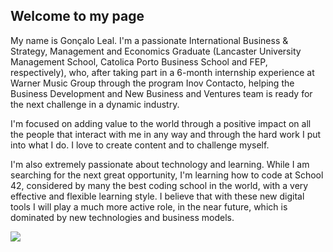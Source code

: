 ## Welcome to my page

My name is Gonçalo Leal.
I'm a passionate International Business & Strategy, Management and Economics Graduate (Lancaster University Management School, Catolica Porto Business School and FEP, respectively), who, after taking part in a 6-month internship experience at Warner Music Group through the program Inov Contacto, helping the Business Development and New Business and Ventures team is ready for the next challenge in a dynamic industry.

I'm focused on adding value to the world through a positive impact on all the people that interact with me in any way and through the hard work I put into what I do. I love to create content and to challenge myself.

I'm also extremely passionate about technology and learning. While I am searching for the next great opportunity, I'm learning how to code at School 42, considered by many the best coding school in the world, with a very effective and flexible learning style. I believe that with these new digital tools I will play a much more active role, in the near future, which is dominated by new technologies and business models.

![](https://cdn.intra.42.fr/users/medium_gleal.jpg)
